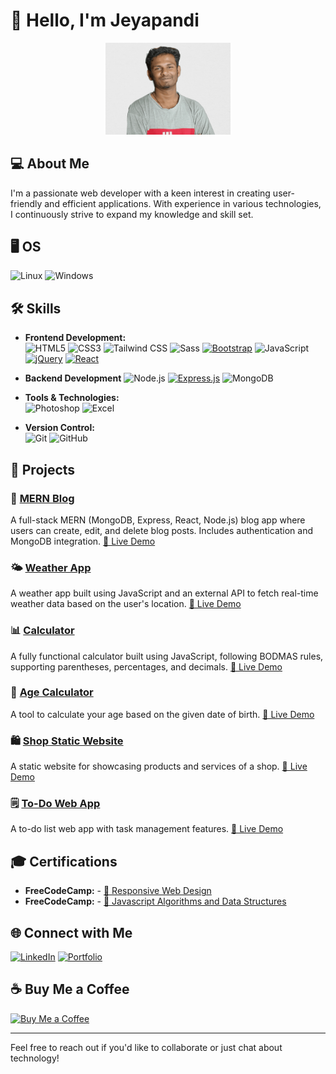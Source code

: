 # 👋 Hello, I'm Jeyapandi
<p align="center">
  <img src="./gitHub_Profile.png" alt="Profile Picture" width="200px" >
</p>


## 💻 About Me
I'm a passionate web developer with a keen interest in creating user-friendly and efficient applications. With experience in various technologies, I continuously strive to expand my knowledge and skill set.

## 🖥️ OS

![Linux](https://img.shields.io/badge/-Linux-FCC624?style=flat-square&logo=linux&logoColor=white)
![Windows](https://img.shields.io/badge/-Windows-0078D4?style=flat-square&logo=windows&logoColor=white)


## 🛠 Skills
- **Frontend Development:**  
  ![HTML5](https://img.shields.io/badge/-HTML5-E34F26?style=flat-square&logo=html5&logoColor=white)
  ![CSS3](https://img.shields.io/badge/-CSS3-1572B6?style=flat-square&logo=css3)
  ![Tailwind CSS](https://img.shields.io/badge/-Tailwind%20CSS-38B2AC?style=flat-square&logo=tailwind-css&logoColor=white)
  ![Sass](https://img.shields.io/badge/-Sass-CC6699?style=flat-square&logo=sass&logoColor=white)
  [![Bootstrap](https://img.shields.io/badge/Bootstrap-blue?logo=bootstrap&logoColor=white)](https://getbootstrap.com/)
  ![JavaScript](https://img.shields.io/badge/-JavaScript-F7DF1E?style=flat-square&logo=javascript&logoColor=black)
  [![jQuery](https://img.shields.io/badge/jQuery-blue?logo=jquery&logoColor=white)](https://jquery.com/)
  [![React](https://img.shields.io/badge/React-20232A?logo=react&logoColor=61DAFB)](https://reactjs.org/)
  
- **Backend Development**
  ![Node.js](https://img.shields.io/badge/-Node.js-339933?style=flat-square&logo=node.js&logoColor=white)
  [![Express.js](https://img.shields.io/badge/-Express.js-000000?style=flat-square&logo=express&logoColor=white)](https://expressjs.com/)
  ![MongoDB](https://img.shields.io/badge/-MongoDB-47A248?style=flat-square&logo=mongodb&logoColor=white)

- **Tools & Technologies:**  
  ![Photoshop](https://img.shields.io/badge/-Photoshop-31A8FF?style=flat-square&logo=adobe-photoshop&logoColor=white)
  ![Excel](https://img.shields.io/badge/-Excel-217346?style=flat-square&logo=microsoft-excel&logoColor=white)
- **Version Control:**  
  ![Git](https://img.shields.io/badge/-Git-F05032?style=flat-square&logo=git&logoColor=white)
  ![GitHub](https://img.shields.io/badge/-GitHub-181717?style=flat-square&logo=github)

## 🌟 Projects

### 📝 [MERN Blog](https://github.com/OneClickTechy/mern-blog)
A full-stack MERN (MongoDB, Express, React, Node.js) blog app where users can create, edit, and delete blog posts. Includes authentication and MongoDB integration. [🔗 Live Demo](https://mr-jps-blog.onrender.com/)

### 🌤️ [Weather App](https://github.com/OneClickTechy/weather-app)
A weather app built using JavaScript and an external API to fetch real-time weather data based on the user's location. [🔗 Live Demo](https://liveweatherlocal.netlify.app/)

### 📊 [Calculator](https://github.com/OneClickTechy/Calculator)
A fully functional calculator built using JavaScript, following BODMAS rules, supporting parentheses, percentages, and decimals. [🔗 Live Demo](https://oneclicktechy.github.io/Calculator/)

### 🎂 [Age Calculator](https://github.com/OneClickTechy/ageCalculator.git)
A tool to calculate your age based on the given date of birth. [🔗 Live Demo](https://oneclicktechy.github.io/ageCalculator/)

### 🛍️ [Shop Static Website](https://github.com/OneClickTechy/jazzman_tailors_s-w.git)
A static website for showcasing products and services of a shop. [🔗 Live Demo](https://oneclicktechy.github.io/jazzman_tailors_s-w/)

### 🗒️ [To-Do Web App](https://github.com/OneClickTechy/toDo-webApp)
A to-do list web app with task management features. [🔗 Live Demo](https://oneclicktechy.github.io/toDo-webApp/)

## 🎓 Certifications
- **FreeCodeCamp:** - [📜 Responsive Web Design](https://freecodecamp.org/certification/jeyapandi_r/responsive-web-design)
- **FreeCodeCamp:** - [📜 Javascript Algorithms and Data Structures](https://www.freecodecamp.org/certification/jeyapandi_r/javascript-algorithms-and-data-structures-v8)

## 🌐 Connect with Me
[![LinkedIn](https://img.shields.io/badge/-LinkedIn-0A66C2?style=flat-square&logo=linkedin&logoColor=white)](https://www.linkedin.com/in/oneclicktechy)
[![Portfolio](https://img.shields.io/badge/-Portfolio-000000?style=flat-square&logo=about-dot-me&logoColor=white)](https://oneclicktechy.github.io/resume/)

## ☕ Buy Me a Coffee
[![Buy Me a Coffee](https://img.shields.io/badge/Buy%20Me%20a%20Coffee-F16061?style=flat-square&logo=buymeacoffee&logoColor=white)](https://buymeacoffee.com/oneclicktechy)

---

Feel free to reach out if you'd like to collaborate or just chat about technology!
